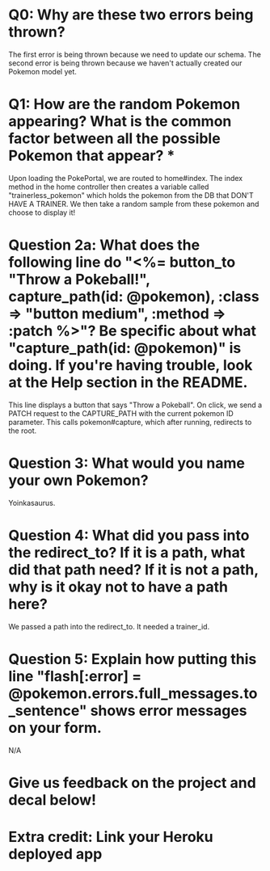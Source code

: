 # Q0: Why are these two errors being thrown?
The first error is being thrown because we need to update our schema. The second error is being thrown because we haven't actually created our Pokemon model yet.

# Q1: How are the random Pokemon appearing? What is the common factor between all the possible Pokemon that appear? *
Upon loading the PokePortal, we are routed to home#index. The index method in the home controller then creates a variable called "trainerless_pokemon" which holds the pokemon from the DB that DON'T HAVE A TRAINER. We then take a random sample from these pokemon and choose to display it!

# Question 2a: What does the following line do "<%= button_to "Throw a Pokeball!", capture_path(id: @pokemon), :class => "button medium", :method => :patch %>"? Be specific about what "capture_path(id: @pokemon)" is doing. If you're having trouble, look at the Help section in the README.
This line displays a button that says "Throw a Pokeball". On click, we send a PATCH request to the CAPTURE_PATH with the current pokemon ID parameter. This calls pokemon#capture, which after running, redirects to the root.

# Question 3: What would you name your own Pokemon?
Yoinkasaurus.

# Question 4: What did you pass into the redirect_to? If it is a path, what did that path need? If it is not a path, why is it okay not to have a path here?
We passed a path into the redirect_to. It needed a trainer_id.

# Question 5: Explain how putting this line "flash[:error] = @pokemon.errors.full_messages.to_sentence" shows error messages on your form.
N/A

# Give us feedback on the project and decal below!

# Extra credit: Link your Heroku deployed app
